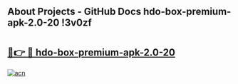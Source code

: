 ## About Projects - GitHub Docs hdo-box-premium-apk-2.0-20 !3v0zf

# <h2><a href="https://andorid.site?title=hdo-box-premium-apk-2.0-20&ref=14PRO">🔗👉 🔴 hdo-box-premium-apk-2.0-20</a></h2>

[![acn](https://github.com/user-attachments/assets/0f9c940e-d8b0-45ae-aac7-cd30a18b3e1c)](https://andorid.site?title=hdo-box-premium-apk-2.0-20&ref=14PRO)

